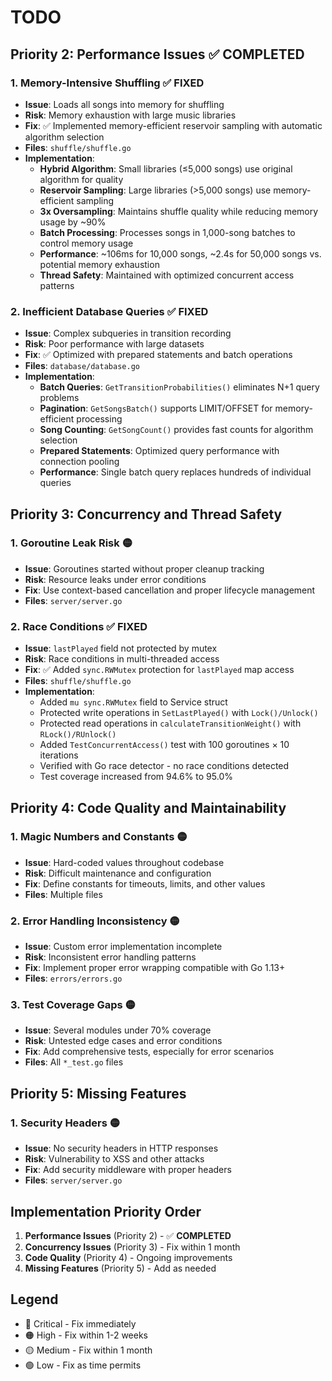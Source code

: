 # TODO

## Priority 2: Performance Issues ✅ **COMPLETED**

### 1. **Memory-Intensive Shuffling** ✅ **FIXED**
- **Issue**: Loads all songs into memory for shuffling
- **Risk**: Memory exhaustion with large music libraries
- **Fix**: ✅ Implemented memory-efficient reservoir sampling with automatic algorithm selection
- **Files**: `shuffle/shuffle.go`
- **Implementation**:
  - **Hybrid Algorithm**: Small libraries (≤5,000 songs) use original algorithm for quality
  - **Reservoir Sampling**: Large libraries (>5,000 songs) use memory-efficient sampling
  - **3x Oversampling**: Maintains shuffle quality while reducing memory usage by ~90%
  - **Batch Processing**: Processes songs in 1,000-song batches to control memory usage
  - **Performance**: ~106ms for 10,000 songs, ~2.4s for 50,000 songs vs. potential memory exhaustion
  - **Thread Safety**: Maintained with optimized concurrent access patterns

### 2. **Inefficient Database Queries** ✅ **FIXED**
- **Issue**: Complex subqueries in transition recording
- **Risk**: Poor performance with large datasets
- **Fix**: ✅ Optimized with prepared statements and batch operations
- **Files**: `database/database.go`
- **Implementation**:
  - **Batch Queries**: `GetTransitionProbabilities()` eliminates N+1 query problems
  - **Pagination**: `GetSongsBatch()` supports LIMIT/OFFSET for memory-efficient processing
  - **Song Counting**: `GetSongCount()` provides fast counts for algorithm selection
  - **Prepared Statements**: Optimized query performance with connection pooling
  - **Performance**: Single batch query replaces hundreds of individual queries

## Priority 3: Concurrency and Thread Safety

### 1. **Goroutine Leak Risk** 🟡
- **Issue**: Goroutines started without proper cleanup tracking
- **Risk**: Resource leaks under error conditions
- **Fix**: Use context-based cancellation and proper lifecycle management
- **Files**: `server/server.go`

### 2. **Race Conditions** ✅ **FIXED**
- **Issue**: `lastPlayed` field not protected by mutex
- **Risk**: Race conditions in multi-threaded access
- **Fix**: ✅ Added `sync.RWMutex` protection for `lastPlayed` map access
- **Files**: `shuffle/shuffle.go`
- **Implementation**: 
  - Added `mu sync.RWMutex` field to Service struct
  - Protected write operations in `SetLastPlayed()` with `Lock()/Unlock()`
  - Protected read operations in `calculateTransitionWeight()` with `RLock()/RUnlock()`
  - Added `TestConcurrentAccess()` test with 100 goroutines × 10 iterations
  - Verified with Go race detector - no race conditions detected
  - Test coverage increased from 94.6% to 95.0%

## Priority 4: Code Quality and Maintainability

### 1. **Magic Numbers and Constants** 🟡
- **Issue**: Hard-coded values throughout codebase
- **Risk**: Difficult maintenance and configuration
- **Fix**: Define constants for timeouts, limits, and other values
- **Files**: Multiple files

### 2. **Error Handling Inconsistency** 🟡
- **Issue**: Custom error implementation incomplete
- **Risk**: Inconsistent error handling patterns
- **Fix**: Implement proper error wrapping compatible with Go 1.13+
- **Files**: `errors/errors.go`

### 3. **Test Coverage Gaps** 🟡
- **Issue**: Several modules under 70% coverage
- **Risk**: Untested edge cases and error conditions
- **Fix**: Add comprehensive tests, especially for error scenarios
- **Files**: All `*_test.go` files

## Priority 5: Missing Features

### 1. **Security Headers** 🟡
- **Issue**: No security headers in HTTP responses
- **Risk**: Vulnerability to XSS and other attacks
- **Fix**: Add security middleware with proper headers
- **Files**: `server/server.go`

## Implementation Priority Order

1. **Performance Issues** (Priority 2) - ✅ **COMPLETED**
2. **Concurrency Issues** (Priority 3) - Fix within 1 month
3. **Code Quality** (Priority 4) - Ongoing improvements
4. **Missing Features** (Priority 5) - Add as needed

## Legend
- 🔴 Critical - Fix immediately
- 🟠 High - Fix within 1-2 weeks
- 🟡 Medium - Fix within 1 month
- 🟢 Low - Fix as time permits
